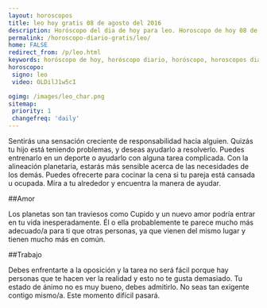 ```yaml
---
layout: horoscopos
title: leo hoy gratis 08 de agosto del 2016 
description: Horóscopo del dia de hoy para leo. Horoscopo de hoy 08 de agosto del 2016. Las predicciones de amor, trabajo, vida personal gratis.
permalink: /horoscopo-diario-gratis/leo/
home: FALSE
redirect_from: /p/leo.html
keywords: horóscopo de hoy, horóscopo diario, horóscopo, horoscopos diarios gratis del dia de hoy, horóscopo diario gratis,horóscopo 2016, horóscopo esperanza gracia, horoscopo leo hoy, horoscop, horóscopos gratis, horoscopo leo, horoscopo leo 2016, Tarot, Astrologia, Zodíaco, leo, horoscopo gratis
horoscopo:
 signo: leo
 video: OLDilJ1w5cI

ogimg: /images/leo_char.png
sitemap:
 priority: 1
 changefreq: 'daily'
---
```



Sentirás una sensación creciente de responsabilidad hacia alguien. Quizás tu hijo está teniendo problemas, y deseas ayudarlo a resolverlo. Puedes entrenarlo en un deporte o ayudarlo con alguna tarea complicada. Con la alineación planetaria, estarás más sensible acerca de las necesidades de los demás. Puedes ofrecerte para cocinar la cena si tu pareja está cansada u ocupada. Mira a tu alrededor y encuentra la manera de ayudar.

##Amor

Los planetas son tan traviesos como Cupido y un nuevo amor podría entrar en tu vida inesperadamente. Él o ella probablemente te parece mucho más adecuado/a para ti que otras personas, ya que vienen del mismo lugar y tienen mucho más en común.

##Trabajo

Debes enfrentarte a la oposición y la tarea no será fácil porque hay personas que te hacen ver la realidad y esto no te gusta demasiado. Tu estado de ánimo no es muy bueno, debes admitirlo. No seas tan exigente contigo mismo/a. Este momento difícil pasará.